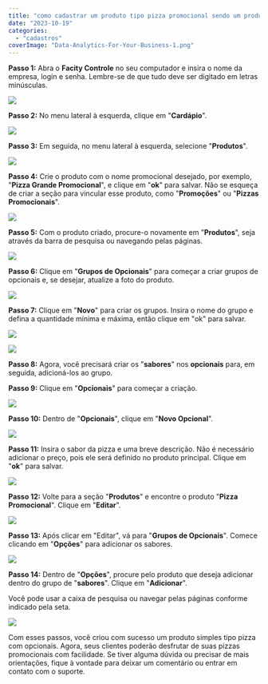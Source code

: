 ```yaml
---
title: "como cadastrar um produto tipo pizza promocional sendo um produto simples?"
date: "2023-10-19"
categories: 
  - "cadastros"
coverImage: "Data-Analytics-For-Your-Business-1.png"
---
```


**Passo 1:** Abra o **Facity Controle** no seu computador e insira o nome da empresa, login e senha. Lembre-se de que tudo deve ser digitado em letras minúsculas.

![](images/image-3.png)

**Passo 2:** No menu lateral à esquerda, clique em "**Cardápio**".

![](images/image-4.png)

**Passo 3:** Em seguida, no menu lateral à esquerda, selecione "**Produtos**".

![](images/image-5.png)

**Passo 4:** Crie o produto com o nome promocional desejado, por exemplo, "**Pizza Grande Promocional**", e clique em "**ok**" para salvar. Não se esqueça de criar a seção para vincular esse produto, como "**Promoções**" ou "**Pizzas Promocionais**".

![](images/4-1024x530.png)

**Passo 5:** Com o produto criado, procure-o novamente em "**Produtos**", seja através da barra de pesquisa ou navegando pelas páginas.

![](images/5-1024x411.png)

**Passo 6:** Clique em "**Grupos de Opcionais**" para começar a criar grupos de opcionais e, se desejar, atualize a foto do produto.

![](images/6-1024x471.png)

**Passo 7:** Clique em "**Novo**" para criar os grupos. Insira o nome do grupo e defina a quantidade mínima e máxima, então clique em "ok" para salvar.

![](images/novogrupo-1024x414.png)

![](images/quantidadiminemax-1024x424.png)

**Passo 8:** Agora, você precisará criar os "**sabores**" nos **opcionais** para, em seguida, adicioná-los ao grupo.

**Passo 9:** Clique em "**Opcionais**" para começar a criação.

![](images/opcionaiscriacao-1024x422.png)

**Passo 10:** Dentro de "**Opcionais**", clique em "**Novo Opcional**".

![](images/novoopcional-1-1024x351.png)

**Passo 11:** Insira o sabor da pizza e uma breve descrição. Não é necessário adicionar o preço, pois ele será definido no produto principal. Clique em "**ok**" para salvar.

![](images/sabordoopcional-1024x471.png)

**Passo 12:** Volte para a seção "**Produtos**" e encontre o produto "**Pizza Promocional**". Clique em "**Editar**".

![](images/produtopizzasegudaparte-1024x449.png)

**Passo 13:** Após clicar em "Editar", vá para "**Grupos de Opcionais**". Comece clicando em "**Opções**" para adicionar os sabores.

![](images/opcsabores-1024x413.png)

**Passo 14:** Dentro de "**Opções**", procure pelo produto que deseja adicionar dentro do grupo de "**sabores**". Clique em "**Adicionar**".

Você pode usar a caixa de pesquisa ou navegar pelas páginas conforme indicado pela seta.

![](images/dentrodogrupo.png)

Com esses passos, você criou com sucesso um produto simples tipo pizza com opcionais. Agora, seus clientes poderão desfrutar de suas pizzas promocionais com facilidade. Se tiver alguma dúvida ou precisar de mais orientações, fique à vontade para deixar um comentário ou entrar em contato com o suporte.
